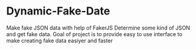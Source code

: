 # Dynamic-Fake-Date
Make fake JSON data with help of FakerJS
Determine some kind of JSON and get fake data. Goal of project is to provide easy to use interface to make creating fake data easiyer and faster
